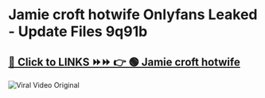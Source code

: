 
 # Jamie croft hotwife Onlyfans Leaked - Update Files 9q91b

## <h2><a href="https://clipsfans.com/Jamie_croft_hotwife&ref=git">🔗 Click to LINKS ⏩⏩ 👉 🟢 Jamie croft hotwife </a></h2>

<a href="https://clipsfans.com/Jamie_croft_hotwife&ref=git" rel="nofollow" data-target="animated-image.originalLink"><img src="https://i.ibb.co.com/xMMVF88/686577567.gif" alt="Viral Video Original" style="max-width: 100%; display: inline-block;" data-target="animated-image.originalImage"></a>

